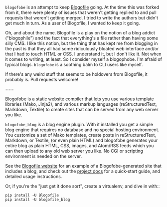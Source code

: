 `blogofobe` is an attempt to keep [Blogofile](http://blogofile.com/) going. At the time this was forked from it, there were plenty of issues that weren't getting replied to and pull requests that weren't getting merged. I tried to write the authors but didn't get much in turn. As a user of Blogofile, I wanted to keep it going.

Oh, and about the name. Blogofile is a play on the notion of a blog addict ("blogophile") and the fact that everything's a file rather than having some silly CMS. I like this notion, but the thing that has kept me from blogging in the past is that they all had some ridiculously bloated web interface and/or that I had to touch HTML or CSS. I understand it, but I don't like it. Not when it comes to writing, at least. So I consider myself a blogophobe. I'm afraid of typical blogs. `blogofobe` is a soothing balm to CLI users like myself.

If there's any weird stuff that seems to be holdovers from Blogofile, it probably is. Pull requests welcome!

===

Blogofobe is a static website compiler that lets you use various template
libraries (Mako, Jinja2),
and various markup languages (reStructuredText, Markdown, Textile)
to create sites that can be served from any web server you like.

`blogofobe_blog` is a blog engine plugin. With it installed you get a simple blog engine that requires no
database and no special hosting environment.
You customize a set of Mako templates,
create posts in reStructuredText, Markdown, or Textile, (or even plain HTML)
and blogofobe generates your entire blog as
plain HTML, CSS, images, and Atom/RSS feeds
which you can then upload to any old web server you like.
No CGI or scripting environment is needed on the server.

See the [Blogofile website](http://blogofile.com/) for an example of a Blogofobe-generated
site that includes a blog,
and check out the [project docs](http://blogofile.readthedocs.org/en/latest/
) for a quick-start guide,
and detailed usage instructions.

Or, if you're the "just get it done sort",
create a virtualenv,
and dive in with::

    pip install -U Blogofile
    pip install -U blogofile_blog
